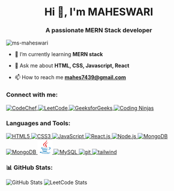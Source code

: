 <h1 align="center">Hi 👋, I'm MAHESWARI</h1>
<h3 align="center">A passionate MERN Stack developer</h3>

<p align="left">
  <img src="https://komarev.com/ghpvc/?username=ms-maheswari&label=Profile%20views&color=0e75b6&style=flat" alt="ms-maheswari" />
</p>

- 🌱 I’m currently learning **MERN stack**

- 💬 Ask me about **HTML, CSS, Javascript, React**

- 📫 How to reach me **mahes7439@gmail.com**

<h3 align="left">Connect with me:</h3>
<p align="left">
  <a href="https://www.codechef.com/users/mahes7439" target="_blank">
    <img align="center" src="https://cdn.codechef.com/images/cc-logo.svg" alt="CodeChef" height="30" width="50"/>
  </a>
  <a href="https://leetcode.com/ms-maheswari/" target="_blank">
    <img align="center" src="https://assets.leetcode.com/users/leetcode/avatar_1568224780.png" alt="LeetCode" height="30" width="50"/>
  </a>
  <a href="https://auth.geeksforgeeks.org/user/msmaheswari" target="_blank">
    <img align="center" src="https://media.geeksforgeeks.org/wp-content/uploads/20200716222246/Path-219.png" alt="GeeksforGeeks" height="30" width="50"/>
  </a>
  <a href="https://www.codingninjas.com/studio/profile/ms_maheswari" target="_blank">
    <img align="center" src="https://files.codingninjas.com/new-cn-logos-32028.svg" alt="Coding Ninjas" height="30" width="50"/>
  </a>
</p>

<h3 align="left">Languages and Tools:</h3>
<p align="left">
 <a href="https://www.w3.org/html/" target="_blank" rel="noreferrer">
    <img src="https://encrypted-tbn0.gstatic.com/images?q=tbn:ANd9GcSo5SpVM6kE84kgy6qall1mMwvumSDAfivj2g&usqp=CAU" alt="HTML5" width="40" height="40"/>
  </a>
  <a href="https://www.w3schools.com/css/" target="_blank" rel="noreferrer">
    <img src="https://diziglobalsolution.com/wp-content/uploads/2023/04/logo-css-3-1536.png" alt="CSS3" width="40" height="40" padding-right="20px"/>
  </a>
  <a href="https://developer.mozilla.org/en-US/docs/Web/JavaScript" target="_blank" rel="noreferrer">
    <img src="https://upload.wikimedia.org/wikipedia/commons/thumb/9/99/Unofficial_JavaScript_logo_2.svg/1200px-Unofficial_JavaScript_logo_2.svg.png" alt="JavaScript" width="40" height="40"/>
  </a>
  <a href="https://reactjs.org/" target="_blank" rel="noreferrer">
    <img src="https://cdn.freebiesupply.com/logos/large/2x/react-1-logo-png-transparent.png" alt="React.js" width="40" height="40"/>
  </a>
  <a href="https://nodejs.org" target="_blank" rel="noreferrer">
    <img src="https://nodejs.org/static/images/logo.svg" alt="Node.js" width="40" height="40"/>
  </a>
  <a href="https://www.mongodb.com/" target="_blank" rel="noreferrer">
    <img src="https://w7.pngwing.com/pngs/956/695/png-transparent-mongodb-original-wordmark-logo-icon-thumbnail.png" alt="MongoDB" width="40" height="40"/>
  </a>
  <a href="https://expressjs.com/" target="_blank" rel="noreferrer">
    <img src="https://miro.medium.com/v2/resize:fit:1400/1*i2fRBk3GsYLeUk_Rh7AzHw.png" alt="MongoDB" width="40" height="40"/>
  </a>
  <a href="https://www.java.com" target="_blank" rel="noreferrer"> 
    <img src="https://raw.githubusercontent.com/devicons/devicon/master/icons/java/java-original.svg" alt="java" width="40" height="40"/> 
  </a>
  <a href="https://www.mysql.com/" target="_blank" rel="noreferrer">
    <img src="https://d1.awsstatic.com/asset-repository/products/amazon-rds/1024px-MySQL.ff87215b43fd7292af172e2a5d9b844217262571.png" alt="MySQL" width="40" height="40"/>
  </a>
  <a href="https://git-scm.com/" target="_blank" rel="noreferrer"> <img src="https://www.vectorlogo.zone/logos/git-scm/git-scm-icon.svg" alt="git" width="40" height="40" /> 
    </a> 
    <a href="https://tailwindcss.com/" target="_blank" rel="noreferrer"> <img src="https://www.vectorlogo.zone/logos/tailwindcss/tailwindcss-icon.svg" alt="tailwind" width="40" height="40"/> 
    </a> 
</p>

<h3 align="left">📊 GitHub Stats:</h3>

  <img src="https://github-readme-stats.vercel.app/api?username=ms-maheswari&theme=dark&show_icons=true&locale=en" alt="GitHub Stats" />
  <img src="https://leetcard.jacoblin.cool/ms-maheswari?theme=dark&font=Comic%20Neue&ext=contest" alt="LeetCode Stats" />


